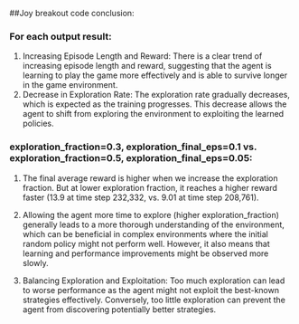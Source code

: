 ##Joy breakout code conclusion:


### For each output result:

1. Increasing Episode Length and Reward: There is a clear trend of increasing episode length and reward, suggesting that the agent is learning to play the game more effectively and is able to survive longer in the game environment.
2. Decrease in Exploration Rate: The exploration rate gradually decreases, which is expected as the training progresses. This decrease allows the agent to shift from exploring the environment to exploiting the learned policies.

### exploration_fraction=0.3, exploration_final_eps=0.1 vs. exploration_fraction=0.5, exploration_final_eps=0.05:

1. The final average reward is higher when we increase the exploration fraction. But at lower exploration fraction, it reaches a higher reward faster (13.9 at time step 232,332, vs. 9.01 at time step 208,761).

2. Allowing the agent more time to explore (higher exploration_fraction) generally leads to a more thorough understanding of the environment, which can be beneficial in complex environments where the initial random policy might not perform well. However, it also means that learning and performance improvements might be observed more slowly.

3. Balancing Exploration and Exploitation: Too much exploration can lead to worse performance as the agent might not exploit the best-known strategies effectively. Conversely, too little exploration can prevent the agent from discovering potentially better strategies.



